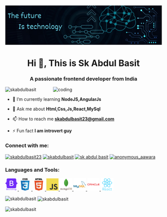 ![logo](https://github.com/SkAbdulBasit/SkAbdulBasit/blob/main/background.jpg)
<h1 align="center">Hi 👋, This is Sk Abdul Basit</h1>
<h3 align="center">A passionate frontend developer from India</h3>
<img align="right" alt="coding" width="350" src="https://media0.giphy.com/media/v1.Y2lkPTc5MGI3NjExeDE1YzFvZ24wdmJnODBreXg1d2g1cmtka3AxaWFuaG15YmR1NWVoMCZlcD12MV9pbnRlcm5hbF9naWZfYnlfaWQmY3Q9Zw/rhZr8u3cvxe0ksf1ej/giphy.gif">

<p align="left"> <img src="https://komarev.com/ghpvc/?username=skabdulbasit&label=Profile%20views&color=0e75b6&style=flat" alt="skabdulbasit" /> </p>

- 🌱 I’m currently learning **NodeJS,AngularJs**

- 💬 Ask me about **Html,Css,Js,React,MySql**

- 📫 How to reach me **skabdulbasit23@gmail.com**

- ⚡ Fun fact **I am introvert guy**

<h3 align="left">Connect with me:</h3>
<p align="left">
<a href="https://twitter.com/skabdulbasit23" target="blank"><img align="center" src="https://raw.githubusercontent.com/rahuldkjain/github-profile-readme-generator/master/src/images/icons/Social/twitter.svg" alt="skabdulbasit23" height="30" width="40" /></a>
<a href="https://linkedin.com/in/skabdulbasit" target="blank"><img align="center" src="https://raw.githubusercontent.com/rahuldkjain/github-profile-readme-generator/master/src/images/icons/Social/linked-in-alt.svg" alt="skabdulbasit" height="30" width="40" /></a>
<a href="https://fb.com/sk abdul basit" target="blank"><img align="center" src="https://raw.githubusercontent.com/rahuldkjain/github-profile-readme-generator/master/src/images/icons/Social/facebook.svg" alt="sk abdul basit" height="30" width="40" /></a>
<a href="https://instagram.com/anonymous_aawara" target="blank"><img align="center" src="https://raw.githubusercontent.com/rahuldkjain/github-profile-readme-generator/master/src/images/icons/Social/instagram.svg" alt="anonymous_aawara" height="30" width="40" /></a>
</p>

<h3 align="left">Languages and Tools:</h3>
<p align="left"> <a href="https://getbootstrap.com" target="_blank" rel="noreferrer"> <img src="https://raw.githubusercontent.com/devicons/devicon/master/icons/bootstrap/bootstrap-plain-wordmark.svg" alt="bootstrap" width="40" height="40"/> </a> <a href="https://www.w3schools.com/css/" target="_blank" rel="noreferrer"> <img src="https://raw.githubusercontent.com/devicons/devicon/master/icons/css3/css3-original-wordmark.svg" alt="css3" width="40" height="40"/> </a> <a href="https://www.w3.org/html/" target="_blank" rel="noreferrer"> <img src="https://raw.githubusercontent.com/devicons/devicon/master/icons/html5/html5-original-wordmark.svg" alt="html5" width="40" height="40"/> </a> <a href="https://developer.mozilla.org/en-US/docs/Web/JavaScript" target="_blank" rel="noreferrer"> <img src="https://raw.githubusercontent.com/devicons/devicon/master/icons/javascript/javascript-original.svg" alt="javascript" width="40" height="40"/> </a> <a href="https://www.mongodb.com/" target="_blank" rel="noreferrer"> <img src="https://raw.githubusercontent.com/devicons/devicon/master/icons/mongodb/mongodb-original-wordmark.svg" alt="mongodb" width="40" height="40"/> </a> <a href="https://www.mysql.com/" target="_blank" rel="noreferrer"> <img src="https://raw.githubusercontent.com/devicons/devicon/master/icons/mysql/mysql-original-wordmark.svg" alt="mysql" width="40" height="40"/> </a> <a href="https://www.oracle.com/" target="_blank" rel="noreferrer"> <img src="https://raw.githubusercontent.com/devicons/devicon/master/icons/oracle/oracle-original.svg" alt="oracle" width="40" height="40"/> </a> <a href="https://reactjs.org/" target="_blank" rel="noreferrer"> <img src="https://raw.githubusercontent.com/devicons/devicon/master/icons/react/react-original-wordmark.svg" alt="react" width="40" height="40"/> </a> </p>

<p><img align="left" src="https://github-readme-stats.vercel.app/api/top-langs?username=skabdulbasit&show_icons=true&locale=en&layout=compact" alt="skabdulbasit" /></p>

<p>&nbsp;<img align="center" src="https://github-readme-stats.vercel.app/api?username=skabdulbasit&show_icons=true&locale=en" alt="skabdulbasit" /></p>

<p><img align="center" src="https://github-readme-streak-stats.herokuapp.com/?user=skabdulbasit&" alt="skabdulbasit" /></p>
